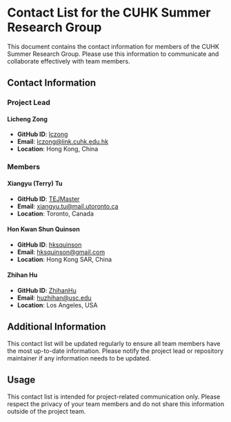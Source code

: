 # Contact List for the CUHK Summer Research Group

This document contains the contact information for members of the CUHK Summer Research Group. Please use this information to communicate and collaborate effectively with team members.

## Contact Information

### Project Lead

#### Licheng Zong

- **GitHub ID**: [lczong](https://github.com/lczong)
- **Email**: lczong@link.cuhk.edu.hk
- **Location**: Hong Kong, China

### Members

#### Xiangyu (Terry) Tu

- **GitHub ID**: [TEJMaster](https://github.com/TEJMaster)
- **Email**: xiangyu.tu@mail.utoronto.ca
- **Location**: Toronto, Canada

#### Hon Kwan Shun Quinson

- **GitHub ID**: [hksquinson](https://github.com/hksquinson)
- **Email**: hksquinson@gmail.com
- **Location**: Hong Kong SAR, China

#### Zhihan Hu

- **GitHub ID**: [ZhihanHu](https://github.com/ZhihanHu)
- **Email**: huzhihan@usc.edu
- **Location**: Los Angeles, USA
## Additional Information

This contact list will be updated regularly to ensure all team members have the most up-to-date information. Please notify the project lead or repository maintainer if any information needs to be updated.

## Usage

This contact list is intended for project-related communication only. Please respect the privacy of your team members and do not share this information outside of the project team.



